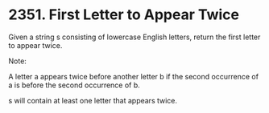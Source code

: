 # 2351. First Letter to Appear Twice

Given a string s consisting of lowercase English letters, return the first letter to appear twice.

Note:

A letter a appears twice before another letter b if the second occurrence of a is before the second occurrence of b.

s will contain at least one letter that appears twice.

